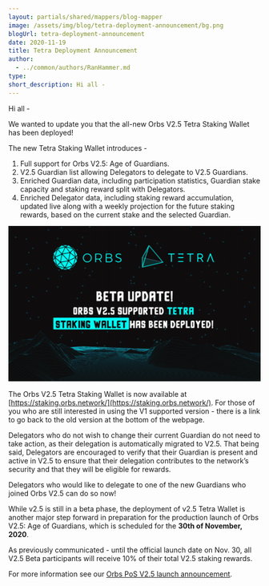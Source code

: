 ```yaml
---
layout: partials/shared/mappers/blog-mapper
image: /assets/img/blog/tetra-deployment-announcement/bg.png
blogUrl: tetra-deployment-announcement
date: 2020-11-19
title: Tetra Deployment Announcement
author:
  - ../common/authors/RanHammer.md
type:
short_description: Hi all -
---
```


Hi all -

We wanted to update you that the all-new Orbs V2.5 Tetra Staking Wallet has been deployed!

The new Tetra Staking Wallet introduces -

1. Full support for Orbs V2.5: Age of Guardians.
2. V2.5 Guardian list allowing Delegators to delegate to V2.5 Guardians.
3. Enriched Guardian data, including participation statistics, Guardian stake capacity and staking reward split with Delegators.
4. Enriched Delegator data, including staking reward accumulation, updated live along with a weekly projection for the future staking rewards, based on the current stake and the selected Guardian.

![](/assets/img/blog/tetra-deployment-announcement/Untitled-design-2-1030x634.png)

The Orbs V2.5 Tetra Staking Wallet is now available at [https://staking.orbs.network/](https://staking.orbs.network/). For those of you who are still interested in using the V1 supported version - there is a link to go back to the old version at the bottom of the webpage.

Delegators who do not wish to change their current Guardian do not need to take action, as their delegation is automatically migrated to V2.5. That being said, Delegators are encouraged to verify that their Guardian is present and active in V2.5 to ensure that their delegation contributes to the network’s security and that they will be eligible for rewards.

Delegators who would like to delegate to one of the new Guardians who joined Orbs V2.5 can do so now!

While v2.5 is still in a beta phase, the deployment of v2.5 Tetra Wallet is another major step forward in preparation for the production launch of Orbs V2.5: Age of Guardians, which is scheduled for the **30th of November, 2020**.

As previously communicated - until the official launch date on Nov. 30, all V2.5 Beta participants will receive 10% of their total V2.5 staking rewards.

For more information see our [Orbs PoS V2.5 launch announcement](https://www.orbs.com/orbs-pos-v2-5-the-age-of-guardians-is-here/).
